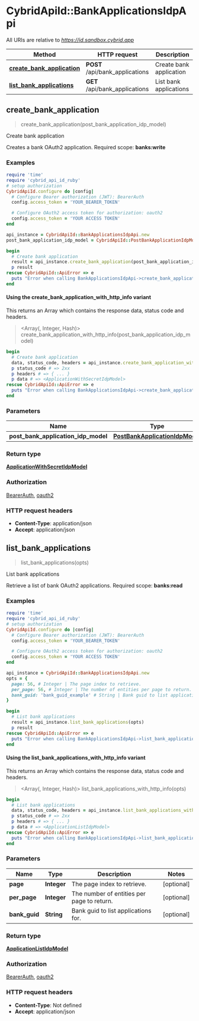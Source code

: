 # CybridApiId::BankApplicationsIdpApi

All URIs are relative to *https://id.sandbox.cybrid.app*

| Method | HTTP request | Description |
| ------ | ------------ | ----------- |
| [**create_bank_application**](BankApplicationsIdpApi.md#create_bank_application) | **POST** /api/bank_applications | Create bank application |
| [**list_bank_applications**](BankApplicationsIdpApi.md#list_bank_applications) | **GET** /api/bank_applications | List bank applications |


## create_bank_application

> <ApplicationWithSecretIdpModel> create_bank_application(post_bank_application_idp_model)

Create bank application

Creates a bank OAuth2 application.  Required scope: **banks:write**

### Examples

```ruby
require 'time'
require 'cybrid_api_id_ruby'
# setup authorization
CybridApiId.configure do |config|
  # Configure Bearer authorization (JWT): BearerAuth
  config.access_token = 'YOUR_BEARER_TOKEN'

  # Configure OAuth2 access token for authorization: oauth2
  config.access_token = 'YOUR ACCESS TOKEN'
end

api_instance = CybridApiId::BankApplicationsIdpApi.new
post_bank_application_idp_model = CybridApiId::PostBankApplicationIdpModel.new({name: 'name_example'}) # PostBankApplicationIdpModel | 

begin
  # Create bank application
  result = api_instance.create_bank_application(post_bank_application_idp_model)
  p result
rescue CybridApiId::ApiError => e
  puts "Error when calling BankApplicationsIdpApi->create_bank_application: #{e}"
end
```

#### Using the create_bank_application_with_http_info variant

This returns an Array which contains the response data, status code and headers.

> <Array(<ApplicationWithSecretIdpModel>, Integer, Hash)> create_bank_application_with_http_info(post_bank_application_idp_model)

```ruby
begin
  # Create bank application
  data, status_code, headers = api_instance.create_bank_application_with_http_info(post_bank_application_idp_model)
  p status_code # => 2xx
  p headers # => { ... }
  p data # => <ApplicationWithSecretIdpModel>
rescue CybridApiId::ApiError => e
  puts "Error when calling BankApplicationsIdpApi->create_bank_application_with_http_info: #{e}"
end
```

### Parameters

| Name | Type | Description | Notes |
| ---- | ---- | ----------- | ----- |
| **post_bank_application_idp_model** | [**PostBankApplicationIdpModel**](PostBankApplicationIdpModel.md) |  |  |

### Return type

[**ApplicationWithSecretIdpModel**](ApplicationWithSecretIdpModel.md)

### Authorization

[BearerAuth](../README.md#BearerAuth), [oauth2](../README.md#oauth2)

### HTTP request headers

- **Content-Type**: application/json
- **Accept**: application/json


## list_bank_applications

> <ApplicationListIdpModel> list_bank_applications(opts)

List bank applications

Retrieve a list of bank OAuth2 applications.  Required scope: **banks:read**

### Examples

```ruby
require 'time'
require 'cybrid_api_id_ruby'
# setup authorization
CybridApiId.configure do |config|
  # Configure Bearer authorization (JWT): BearerAuth
  config.access_token = 'YOUR_BEARER_TOKEN'

  # Configure OAuth2 access token for authorization: oauth2
  config.access_token = 'YOUR ACCESS TOKEN'
end

api_instance = CybridApiId::BankApplicationsIdpApi.new
opts = {
  page: 56, # Integer | The page index to retrieve.
  per_page: 56, # Integer | The number of entities per page to return.
  bank_guid: 'bank_guid_example' # String | Bank guid to list applications for.
}

begin
  # List bank applications
  result = api_instance.list_bank_applications(opts)
  p result
rescue CybridApiId::ApiError => e
  puts "Error when calling BankApplicationsIdpApi->list_bank_applications: #{e}"
end
```

#### Using the list_bank_applications_with_http_info variant

This returns an Array which contains the response data, status code and headers.

> <Array(<ApplicationListIdpModel>, Integer, Hash)> list_bank_applications_with_http_info(opts)

```ruby
begin
  # List bank applications
  data, status_code, headers = api_instance.list_bank_applications_with_http_info(opts)
  p status_code # => 2xx
  p headers # => { ... }
  p data # => <ApplicationListIdpModel>
rescue CybridApiId::ApiError => e
  puts "Error when calling BankApplicationsIdpApi->list_bank_applications_with_http_info: #{e}"
end
```

### Parameters

| Name | Type | Description | Notes |
| ---- | ---- | ----------- | ----- |
| **page** | **Integer** | The page index to retrieve. | [optional] |
| **per_page** | **Integer** | The number of entities per page to return. | [optional] |
| **bank_guid** | **String** | Bank guid to list applications for. | [optional] |

### Return type

[**ApplicationListIdpModel**](ApplicationListIdpModel.md)

### Authorization

[BearerAuth](../README.md#BearerAuth), [oauth2](../README.md#oauth2)

### HTTP request headers

- **Content-Type**: Not defined
- **Accept**: application/json

